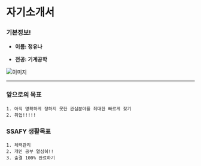 #  자기소개서

### 기본정보!


- **이름: 정유나**

- **전공: 기계공학**

![이미지](https://encrypted-tbn0.gstatic.com/images?q=tbn:ANd9GcQk10B6itZHwj_RziOhGYWsJ3y6c2xVlX9Vkg&usqp=CAU)

---
### 앞으로의 목표 

```
1. 아직 명확하게 정하지 못한 관심분야를 최대한 빠르게 찾기
2. 취업!!!!!
```
### SSAFY 생활목표
```
1. 체력관리
2. 개인 공부 열심히!!
3. 출결 100% 완료하기 
```




